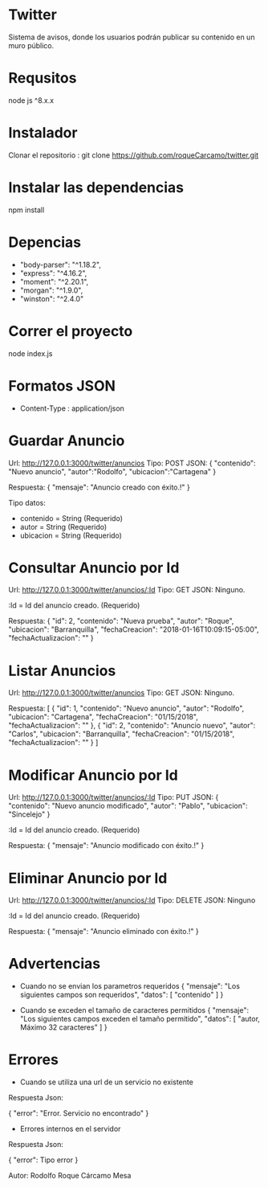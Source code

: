 # Twitter
Sistema de avisos, donde los usuarios podrán publicar su contenido en un muro público.

# Requsitos
node js ^8.x.x

# Instalador 
Clonar el repositorio : 
git clone https://github.com/roqueCarcamo/twitter.git

# Instalar las dependencias
npm install
 
# Depencias
* "body-parser": "^1.18.2",
* "express": "^4.16.2",
* "moment": "^2.20.1",
* "morgan": "^1.9.0",
* "winston": "^2.4.0"

# Correr el proyecto
node index.js 

# Formatos JSON
* Content-Type : application/json


# Guardar Anuncio
Url: http://127.0.0.1:3000/twitter/anuncios
Tipo: POST
JSON: {
	"contenido": "Nuevo anuncio",
	"autor":"Rodolfo",
	"ubicacion":"Cartagena"
}

Respuesta: {
	"mensaje": "Anuncio creado con éxito.!"
}

Tipo datos: 
* contenido = String (Requerido)
* autor = String (Requerido)
* ubicacion = String (Requerido)

# Consultar Anuncio por Id
Url: http://127.0.0.1:3000/twitter/anuncios/:Id
Tipo: GET
JSON: Ninguno.

:Id = Id del anuncio creado. (Requerido)

Respuesta:
{
    "id": 2,
    "contenido": "Nueva prueba",
    "autor": "Roque",
    "ubicacion": "Barranquilla",
    "fechaCreacion": "2018-01-16T10:09:15-05:00",
    "fechaActualizacion": ""
}

# Listar Anuncios
Url: http://127.0.0.1:3000/twitter/anuncios
Tipo: GET
JSON: Ninguno.

Respuesta: 
[
    {
        "id": 1,
        "contenido": "Nuevo anuncio",
        "autor": "Rodolfo",
        "ubicacion": "Cartagena",
        "fechaCreacion": "01/15/2018",
        "fechaActualizacion": ""
    },
    {
        "id": 2,
        "contenido": "Anuncio nuevo",
        "autor": "Carlos",
        "ubicacion": "Barranquilla",
        "fechaCreacion": "01/15/2018",
        "fechaActualizacion": ""
    }
 ]
 
# Modificar Anuncio por Id
Url: http://127.0.0.1:3000/twitter/anuncios/:Id
Tipo: PUT
JSON: {
    "contenido": "Nuevo anuncio modificado",
    "autor": "Pablo",
    "ubicacion": "Sincelejo"
}

:Id = Id del anuncio creado. (Requerido)

Respuesta:
{
	"mensaje": "Anuncio modificado con éxito.!"
}

# Eliminar Anuncio por Id
Url: http://127.0.0.1:3000/twitter/anuncios/:Id
Tipo: DELETE
JSON: Ninguno

:Id = Id del anuncio creado. (Requerido)

Respuesta:
{
	"mensaje": "Anuncio eliminado con éxito.!"
}

# Advertencias

* Cuando no se envian los parametros requeridos
{
    "mensaje": "Los siguientes campos son requeridos",
    "datos": [
        "contenido"
    ]
}

* Cuando se exceden el tamaño de caracteres permitidos
{
    "mensaje": "Los siguientes campos exceden el tamaño permitido",
    "datos": [
        "autor, Máximo 32 caracteres"
    ]
}

# Errores
* Cuando se utiliza una url de un servicio no existente

Respuesta Json: 

{
    "error": "Error. Servicio no encontrado"
}

* Errores internos en el servidor

Respuesta Json:

{
    "error": Tipo error
}

Autor: Rodolfo Roque Cárcamo Mesa

